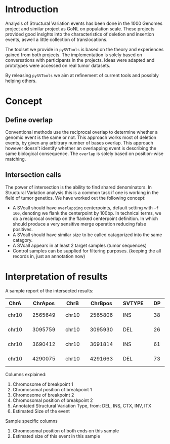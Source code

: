 # Introduction

Analysis of Structural Variation events has been done in the 1000 Genomes project and similar project as GoNL on population scale. These projects provided good insights into the characteristics of deletion and insertion events, aswell a little collection of translocations.

The toolset we provide in `pySVTools` is based on the theory and experiences gained from both projects. The implementation is solely based on conversations with participants in the projects. Ideas were adapted and prototypes were accessed on real tumor datasets. 

By releasing `pySVTools` we aim at refinement of current tools and possibly helping others.

# Concept

## Define overlap

Conventional methods use the reciprocal overlap to determine whether a genomic event is the same or not.
This approach works most of deletion events, by given any arbitrary number of bases overlap. This approach however doesn't identify 
whether an overlapping event is describing the same biological consequence. The `overlap` is solely based on position-wise matching.

## Intersection calls

The power of intersection is the ability to find shared denominators. In Structural Variation analysis this is a common task if one is working in the field of tumor genetics. We have worked out the following concept:

 * A SVcall should have `overlapping` centerpoints, default setting with `-f 100`, denoting we flank the centerpoint by 100bp. In technical terms, we do a reciprocal overlap on the flanked centerpoint definition. In which should produce a very sensitive merge operation reducing false positives.
 * A SVcall should have similar size to be called catagorized into the same catagory.
 * A SVcall appears in at least 2 target samples (tumor sequences)
 * Control samples can be supplied for filtering purposes. (keeping the all records in, just an annotation now)

# Interpretation of results

A sample report of the intersected results:

|ChrA|	|ChrApos|	|ChrB|	|ChrBpos|	|SVTYPE|	|DP|	|Size|	|FA.commonhits.vcf|	|size|	|530.commonhits.vcf|	|size|
|---|---|---|---|---|---|---|---|---|---|---|---|---|---|---|---|---|---|---|---|---|
|chr10|	|2565649|	|chr10|	|2565806|	|INS|	|38|	|157|	|chr10:2565762-2565886|	|124|	|chr10:2565649-2565806|	|157|
|chr10|	|3095759|	|chr10|	|3095930|	|DEL|	|26|	|171|	|chr10:3095199-3096437|	|1238|	|chr10:3095129-3096551|	|1422|
|chr10|	|3690412|	|chr10|	|3691814|	|INS|	|61|	|1402|	|chr10:3690412-3691814|	|1402|	|	|	|	|
|chr10|	|4290075|	|chr10|	|4291663|	|DEL|	|73|	|1588|	|chr10:4290103-4291692|	|1589|	|chr10:4290109-4291673|	|1564|

Columns explained:

 1. Chromosome of breakpoint 1
 1. Chromosomal position of breakpoint 1
 1. Chromosome of breakpoint 2
 1. Chromosomal position of breakpoint 2
 1. Annotated Structural Variation Type, from: DEL, INS, CTX, INV, ITX
 1. Estimated Size of the event

Sample specific columns

 1. Chromosomal position of both ends on this sample
 1. Estimated size of this event in this sample

## 
